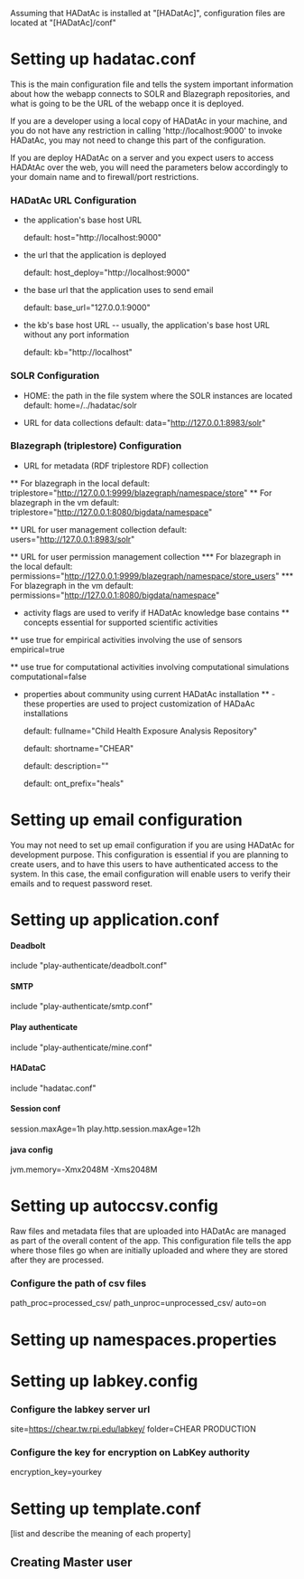 Assuming that HADatAc is installed at "[HADatAc]", configuration files are located at "[HADatAc]/conf"

# Setting up hadatac.conf

This is the main configuration file and tells the system important information about how the webapp connects to SOLR and Blazegraph repositories, and what is going to be the URL of the webapp once it is deployed.

If you are a developer using a local copy of HADatAc in your machine, and you do not have any restriction in calling 'http://localhost:9000' to invoke HADatAc, you may not need to change this part of the configuration. 

If you are deploy HADatAc on a server and you expect users to access HADAtAc over the web, you will need the parameters below accordingly to your domain name and to firewall/port restrictions.
	  
### HADatAc URL Configuration

* the application's base host URL

     default: host="http://localhost:9000"
		
* the url that the application is deployed

     default: host_deploy="http://localhost:9000"
		
* the base url that the application uses to send email

     default: base_url="127.0.0.1:9000"
		
* the kb's base host URL -- usually, the application's base host URL without any port information

     default: kb="http://localhost"

### SOLR Configuration
    
* HOME: the path in the file system where the SOLR instances are located
     default: home=/../hadatac/solr

* URL for data collections
     default: data="http://127.0.0.1:8983/solr"

### Blazegraph (triplestore) Configuration
        
* URL for metadata (RDF triplestore RDF) collection

** For blazegraph in the local
    default: triplestore="http://127.0.0.1:9999/blazegraph/namespace/store"
** For blazegraph in the vm
    default: triplestore="http://127.0.0.1:8080/bigdata/namespace"
	    
** URL for user management collection
    default: users="http://127.0.0.1:8983/solr"

** URL for user permission management collection
*** For blazegraph in the local
    default: permissions="http://127.0.0.1:9999/blazegraph/namespace/store_users"
*** For blazegraph in the vm
    default: permissions="http://127.0.0.1:8080/bigdata/namespace"

* activity flags are used to verify if HADatAc knowledge base contains 
** concepts essential for supported scientific activities 

** use true for empirical activities involving the use of sensors
     empirical=true

** use true for computational activities involving computational simulations
     computational=false

* properties about community using current HADatAc installation
**  - these properties are used to project customization of HADaAc installations
       
    default: fullname="Child Health Exposure Analysis Repository"
       
    default: shortname="CHEAR"
       
    default: description=""
	   
    default: ont_prefix="heals"

# Setting up email configuration

You may not need to set up email configuration if you are using HADatAc for development purpose. This configuration is essential if you are planning to create users, and to have this users to have authenticated access to the system. In this case, the email configuration will enable users to verify their emails and to request password reset.

# Setting up application.conf

#### Deadbolt
 include "play-authenticate/deadbolt.conf"

#### SMTP
 include "play-authenticate/smtp.conf"

#### Play authenticate
 include "play-authenticate/mine.conf"

#### HADataC 
 include "hadatac.conf"

#### Session conf
 session.maxAge=1h
 play.http.session.maxAge=12h

#### java config
 jvm.memory=-Xmx2048M -Xms2048M

# Setting up autoccsv.config

Raw files and metadata files that are uploaded into HADatAc are managed as part of the overall content of the app. This configuration file tells the app where those files go when are initially uploaded and where they are stored after they are processed.

### Configure the path of csv files
 path_proc=processed_csv/
 path_unproc=unprocessed_csv/
 auto=on

# Setting up namespaces.properties

# Setting up labkey.config

### Configure the labkey server url
 site=https://chear.tw.rpi.edu/labkey/
 folder=CHEAR PRODUCTION

### Configure the key for encryption on LabKey authority
 encryption_key=yourkey

# Setting up template.conf

[list and describe the meaning of each property]

## Creating Master user